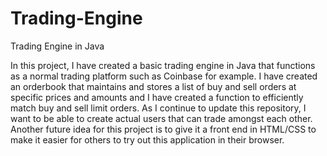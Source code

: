 # Trading-Engine
Trading Engine in Java

In this project, I have created a basic trading engine in Java that functions as a normal trading platform such as Coinbase for example. I have created an orderbook that maintains and stores a list of buy and sell orders at specific prices and amounts and I have created a function to efficiently match buy and sell limit orders. As I continue to update this repository, I want to be able to create actual users that can trade amongst each other. Another future idea for this project is to give it a front end in HTML/CSS to make it easier for others to try out this application in their browser.
 
